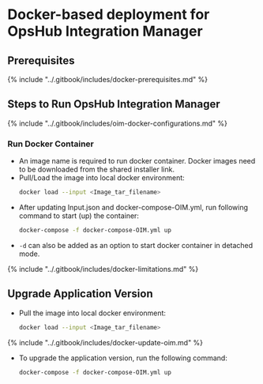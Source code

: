 # Docker-based deployment for OpsHub Integration Manager

## Prerequisites

{% include "../.gitbook/includes/docker-prerequisites.md" %}

## Steps to Run OpsHub Integration Manager

{% include "../.gitbook/includes/oim-docker-configurations.md" %}

### Run Docker Container

- An image name is required to run docker container. Docker images need to be downloaded from the shared installer link.
- Pull/Load the image into local docker environment:
  ```bash
  docker load --input <Image_tar_filename>
  ```
- After updating Input.json and docker-compose-OIM.yml, run following command to start (up) the container:
  ```bash
  docker-compose -f docker-compose-OIM.yml up
  ```
- `-d` can also be added as an option to start docker container in detached mode.

{% include "../.gitbook/includes/docker-limitations.md" %}

## Upgrade Application Version

- Pull the image into local docker environment:
  ```bash
  docker load --input <Image_tar_filename>
  ```

{% include "../.gitbook/includes/docker-update-oim.md" %}

- To upgrade the application version, run the following command:
  ```bash
  docker-compose -f docker-compose-OIM.yml up
  ```
